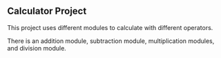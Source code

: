 ## Calculator Project

This project uses different modules to calculate with different operators. 

There is an addition module, subtraction module, multiplication modules, and division module. 


